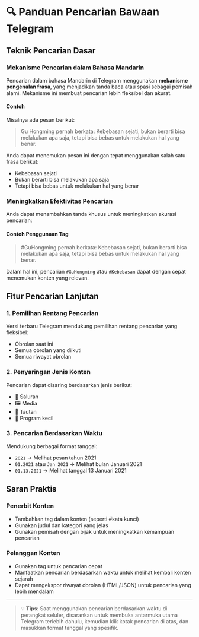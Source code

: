 # 🔍 Panduan Pencarian Bawaan Telegram

## Teknik Pencarian Dasar

### Mekanisme Pencarian dalam Bahasa Mandarin
Pencarian dalam bahasa Mandarin di Telegram menggunakan **mekanisme pengenalan frasa**, yang menjadikan tanda baca atau spasi sebagai pemisah alami. Mekanisme ini membuat pencarian lebih fleksibel dan akurat.

#### Contoh
Misalnya ada pesan berikut:
> Gu Hongming pernah berkata: Kebebasan sejati, bukan berarti bisa melakukan apa saja, tetapi bisa bebas untuk melakukan hal yang benar.

Anda dapat menemukan pesan ini dengan tepat menggunakan salah satu frasa berikut:
- Kebebasan sejati
- Bukan berarti bisa melakukan apa saja
- Tetapi bisa bebas untuk melakukan hal yang benar

### Meningkatkan Efektivitas Pencarian
Anda dapat menambahkan tanda khusus untuk meningkatkan akurasi pencarian:

#### Contoh Penggunaan Tag
> #GuHongming pernah berkata: Kebebasan sejati, bukan berarti bisa melakukan apa saja, tetapi bisa bebas untuk melakukan hal yang benar.

Dalam hal ini, pencarian `#GuHongming` atau `#Kebebasan` dapat dengan cepat menemukan konten yang relevan.

## Fitur Pencarian Lanjutan

### 1. Pemilihan Rentang Pencarian
Versi terbaru Telegram mendukung pemilihan rentang pencarian yang fleksibel:
- Obrolan saat ini
- Semua obrolan yang diikuti
- Semua riwayat obrolan

### 2. Penyaringan Jenis Konten
Pencarian dapat disaring berdasarkan jenis berikut:
- 📢 Saluran
- 🖼️ Media
- 🔗 Tautan
- 🤖 Program kecil

### 3. Pencarian Berdasarkan Waktu
Mendukung berbagai format tanggal:
- `2021` → Melihat pesan tahun 2021
- `01.2021` atau `Jan 2021` → Melihat bulan Januari 2021
- `01.13.2021` → Melihat tanggal 13 Januari 2021

## Saran Praktis

### Penerbit Konten
- Tambahkan tag dalam konten (seperti #kata kunci)
- Gunakan judul dan kategori yang jelas
- Gunakan pemisah dengan bijak untuk meningkatkan kemampuan pencarian

### Pelanggan Konten
- Gunakan tag untuk pencarian cepat
- Manfaatkan pencarian berdasarkan waktu untuk melihat kembali konten sejarah
- Dapat mengekspor riwayat obrolan (HTML/JSON) untuk pencarian yang lebih mendalam

---

> 💡 **Tips**: Saat menggunakan pencarian berdasarkan waktu di perangkat seluler, disarankan untuk membuka antarmuka utama Telegram terlebih dahulu, kemudian klik kotak pencarian di atas, dan masukkan format tanggal yang spesifik.